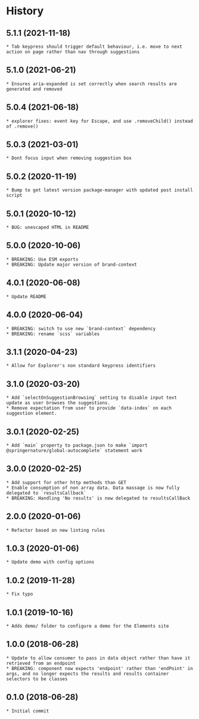 # History

## 5.1.1 (2021-11-18)
    * Tab keypress should trigger default behaviour, i.e. move to next action on page rather than nav through suggestions

## 5.1.0 (2021-06-21)
    * Ensures aria-expanded is set correctly when search results are generated and removed

## 5.0.4 (2021-06-18)
    * explorer fixes: event key for Escape, and use .removeChild() instead of .remove()

## 5.0.3 (2021-03-01)
    * Dont focus input when removing suggestion box

## 5.0.2 (2020-11-19)
    * Bump to get latest version package-manager with updated post install script

## 5.0.1 (2020-10-12)
    * BUG: unescaped HTML in README

## 5.0.0 (2020-10-06)
    * BREAKING: Use ESM exports
	* BREAKING: Update major version of brand-context

## 4.0.1 (2020-06-08)
    * Update README

## 4.0.0 (2020-06-04)
    * BREAKING: switch to use new `brand-context` dependency
	* BREAKING: rename `scss` variables

## 3.1.1 (2020-04-23)
    * Allow for Explorer's non standard keypress identifiers

## 3.1.0 (2020-03-20)
    * Add `selectOnSuggestionBrowsing` setting to disable input text update as user browses the suggestions.
    * Remove expectation from user to provide `data-index` on each suggestion element.

## 3.0.1 (2020-02-25)
    * Add `main` property to package.json to make `import @springernature/global-autocomplete` statement work

## 3.0.0 (2020-02-25)
    * Add support for other http methods than GET
    * Enable consumption of non array data. Data massage is now fully delegated to `resultsCallback`
    * BREAKING: Handling 'No results' is now delegated to resultsCallBack

## 2.0.0 (2020-01-06)
    * Refactor based on new linting rules

## 1.0.3 (2020-01-06)
    * Update demo with config options

## 1.0.2 (2019-11-28)
    * Fix typo

## 1.0.1 (2019-10-16)
    * Adds demo/ folder to configure a demo for the Elements site

## 1.0.0 (2018-06-28)
    * Update to allow consumer to pass in data object rather than have it retrieved from an endpoint
    * BREAKING: component now expects 'endpoint' rather than 'endPoint' in args, and no longer expects the results and results container selectors to be classes

## 0.1.0 (2018-06-28)
    * Initial commit
